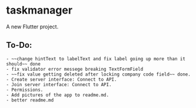 # taskmanager

A new Flutter project.

## To-Do: 

    - ~~change hintText to labelText and fix label going up more than it should~~ done
    - fix validator error messege breaking TextFormField
    - ~~fix value getting deleted after locking company code field~~ done.
    - Create server interface: Connect to API.
    - Join server interface: Connect to API.
    - Permissions.
    - Add pictures of the app to readme.md.
    - better readme.md
